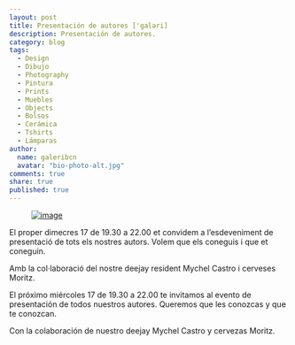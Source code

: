 ```yaml
---
layout: post
title: Presentación de autores ['galəri]
description: Presentación de autores.
category: blog
tags: 
  - Design
  - Dibujo
  - Photography
  - Pintura
  - Prints
  - Muebles
  - Objects
  - Bolsos
  - Cerámica
  - Tshirts
  - Lámparas
author: 
  name: galeribcn
  avatar: "bio-photo-alt.jpg"
comments: true
share: true
published: true
---
```

<figure>
	<a href="/images/Presentación17Dic2014Blog.jpg"><img src="/images/Presentación17Dic2014Blog.jpg" alt="image"></a>
</figure>

El proper dimecres 17 de 19.30 a 22.00 et convidem a l’esdeveniment de presentació de tots els nostres autors. Volem que els coneguis i que et coneguin. 

Amb la col·laboració del nostre deejay resident Mychel Castro i cerveses Moritz.

El próximo miércoles 17 de 19.30 a 22.00 te invitamos al evento de presentación de todos nuestros autores. Queremos que les conozcas y que te conozcan. 

Con la colaboración de nuestro deejay Mychel Castro y cervezas Moritz.

